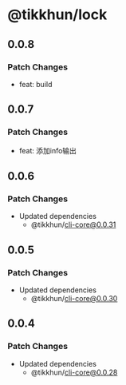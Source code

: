# @tikkhun/lock

## 0.0.8

### Patch Changes

- feat: build

## 0.0.7

### Patch Changes

- feat: 添加info输出

## 0.0.6

### Patch Changes

- Updated dependencies
  - @tikkhun/cli-core@0.0.31

## 0.0.5

### Patch Changes

- Updated dependencies
  - @tikkhun/cli-core@0.0.30

## 0.0.4

### Patch Changes

- Updated dependencies
  - @tikkhun/cli-core@0.0.28

